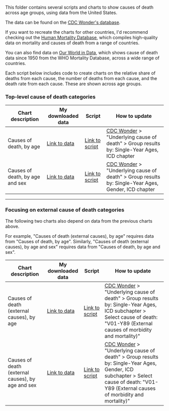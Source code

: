 This folder contains several scripts and charts to show causes of death across age groups, using data from the United States.

The data can be found on the [CDC Wonder's database](https://wonder.cdc.gov/).

If you want to recreate the charts for other countries, I'd recommend checking out the [Human Mortality Database](https://mortality.org/Data/HCD), which compiles high-quality data on mortality and causes of death from a range of countries. 

You can also find data on [Our World in Data](https://ourworldindata.org/causes-of-death#all-charts), which shows cause of death data since 1950 from the WHO Mortality Database, across a wide range of countries.

Each script below includes code to create charts on the relative share of deaths from each cause, the number of deaths from each cause, and the death rate from each cause. These are shown across age groups.

### Top-level cause of death categories

| Chart description               | My downloaded data                                                    | Script                                                                                                                                                | How to update                                                                                                                   |
|---------------------------------|-----------------------------------------------------------------------|-------------------------------------------------------------------------------------------------------------------------------------------------------|---------------------------------------------------------------------------------------------------------------------------------|
| Causes of death, by age         | [Link to data](https://wonder.cdc.gov/controller/saved/D158/D387F463) | [Link to script](https://github.com/saloni-nd/scientific-discovery/blob/main/cause-of-death-lifespan/cause-of-death-lifespan-area-chart-both-sexes.R) | [CDC Wonder](https://wonder.cdc.gov/) \> "Underlying cause of death" \> Group results by: Single-Year Ages, ICD chapter         |
| Causes of death, by age and sex | [Link to data](https://wonder.cdc.gov/controller/saved/D158/D387F462) | [Link to script](https://github.com/saloni-nd/scientific-discovery/blob/main/cause-of-death-lifespan/cause-of-death-lifespan-area-chart-by-sex.R)     | [CDC Wonder](https://wonder.cdc.gov/) \> "Underlying cause of death" \> Group results by: Single-Year Ages, Gender, ICD chapter |

------------------------------------------------------------------------

### Focusing on external cause of death categories

The following two charts also depend on data from the previous charts above.

For example, "Causes of death (external causes), by age" requires data from "Causes of death, by age". Similarly, "Causes of death (external causes), by age and sex" requires data from "Causes of death, by age and sex".

| Chart description                                 | My downloaded data                                                    | Script                                                                                                                                                   | How to update                                                                                                                                                                                                       |
|---------------------------------------------------|-----------------------------------------------------------------------|----------------------------------------------------------------------------------------------------------------------------------------------------------|---------------------------------------------------------------------------------------------------------------------------------------------------------------------------------------------------------------------|
| Causes of death (external causes), by age         | [Link to data](https://wonder.cdc.gov/controller/saved/D158/D387F464) | [Link to script](https://github.com/saloni-nd/scientific-discovery/blob/main/cause-of-death-lifespan/causes-of-death-both-sexes-external-causes-focus.R) | [CDC Wonder](https://wonder.cdc.gov/) \> "Underlying cause of death" \> Group results by: Single-Year Ages, ICD subchapter \> Select cause of death: "V01-Y89 (External causes of morbidity and mortality)"         |
| Causes of death (external causes), by age and sex | [Link to data](https://wonder.cdc.gov/controller/saved/D158/D387F465) | [Link to script](https://github.com/saloni-nd/scientific-discovery/blob/main/cause-of-death-lifespan/causes-of-death-by-sex-external-causes-focus.R)     | [CDC Wonder](https://wonder.cdc.gov/) \> "Underlying cause of death" \> Group results by: Single-Year Ages, Gender, ICD subchapter \> Select cause of death: "V01-Y89 (External causes of morbidity and mortality)" |
